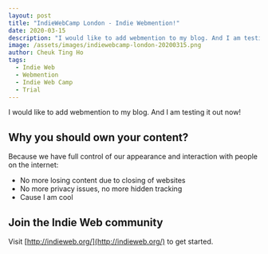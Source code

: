 ```yaml
---
layout: post
title: "IndieWebCamp London - Indie Webmention!"
date: 2020-03-15
description: "I would like to add webmention to my blog. And I am testing it out now!"
image: /assets/images/indiewebcamp-london-20200315.png
author: Cheuk Ting Ho
tags:
  - Indie Web
  - Webmention
  - Indie Web Camp
  - Trial
---
```

I would like to add webmention to my blog. And I am testing it out now!

## Why you should own your content?

Because we have full control of our appearance and interaction with people on the internet:

* No more losing content due to closing of websites
* No more privacy issues, no more hidden tracking
* Cause I am cool

## Join the Indie Web community

Visit [http://indieweb.org/](http://indieweb.org/) to get started.
